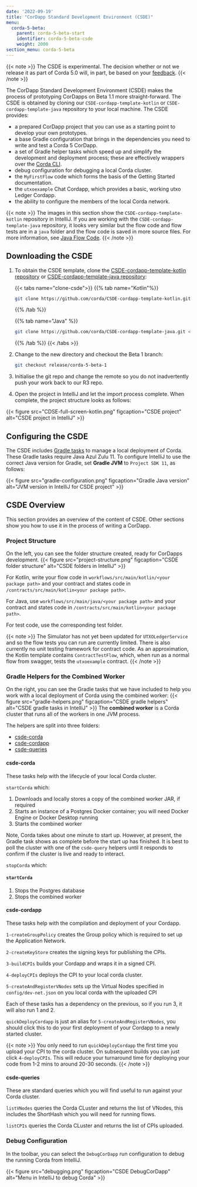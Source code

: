 ```yaml
---
date: '2022-09-19'
title: "CorDapp Standard Development Environment (CSDE)"
menu:
  corda-5-beta:
    parent: corda-5-beta-start
    identifier: corda-5-beta-csde
    weight: 2000
section_menu: corda-5-beta
---
```

{{< note >}}
The CSDE is experimental. The decision whether or not we release it as part of Corda 5.0 will, in part, be based on your [feedback](https://community.r3.com/c/corda-5-developer-preview/41).
{{< /note >}}

The CorDapp Standard Development Environment (CSDE) makes the process of prototyping CorDapps on Beta 1.1 more straight-forward.
The CSDE is obtained by cloning our `CSDE-cordapp-template-kotlin` or `CSDE-cordapp-template-java` repository to your local machine. The CSDE provides:
* a prepared CorDapp project that you can use as a starting point to develop your own prototypes.
* a base Gradle configuration that brings in the dependencies you need to write and test a Corda 5 CorDapp.
* a set of Gradle helper tasks which speed up and simplify the development and deployment process; these are effectively wrappers over the [Corda CLI](../installing-corda-cli.html).
* debug configuration for debugging a local Corda cluster.
* the `MyFirstFlow` code which forms the basis of the Getting Started documentation.
* the `utxoexample` Chat Cordapp, which provides a basic, working utxo Ledger Cordapp.
* the ability to configure the members of the local Corda network.

{{< note >}}
The images in this section show the `CSDE-cordapp-template-kotlin` repository in IntelliJ. If you are working with the `CSDE-cordapp-template-java` repository, it looks very similar but the flow code and flow tests are in a `java` folder and the flow code is saved in more source files. For more information, see [Java Flow Code](../first-flow/code-java.html).
{{< /note >}}

## Downloading the CSDE

1. To obtain the CSDE template, clone the [CSDE-cordapp-template-kotlin repository](https://github.com/corda/CSDE-cordapp-template-kotlin) or [CSDE-cordapp-template-java repository](https://github.com/corda/CSDE-cordapp-template-java):

   {{< tabs name="clone-csde">}}
   {{% tab name="Kotlin"%}}
   ```sh
   git clone https://github.com/corda/CSDE-cordapp-template-kotlin.git <local-folder>
   ```
   {{% /tab %}}

   {{% tab name="Java" %}}
   ```sh
   git clone https://github.com/corda/CSDE-cordapp-template-java.git <local-folder>
   ```
   {{% /tab %}}
   {{< /tabs >}}

2. Change to the new directory and checkout the Beta 1 branch:

   ```sh
   git checkout release/corda-5-beta-1
   ```

3. Initialise the git repo and change the remote so you do not inadvertently push your work back to our R3 repo.

3. Open the project in IntelliJ and let the import process complete.
  When complete, the project structure looks as follows:

  {{< figure src="CDSE-full-screen-kotlin.png" figcaption="CSDE project" alt="CSDE project in IntelliJ" >}}


## Configuring the CSDE

The CSDE includes [Gradle tasks](#gradle-helpers-for-the-combined-worker) to manage a local deployment of Corda. These Gradle tasks require Java Azul Zulu 11. To configure IntelliJ to use the correct Java version for Gradle, set **Gradle JVM** to `Project SDK 11`, as follows:

{{< figure src="gradle-configuration.png" figcaption="Gradle Java version" alt="JVM version in IntelliJ for CSDE project" >}}

## CSDE Overview

This section provides an overview of the content of CSDE. Other sections show you how to use it in the process of writing a CorDapp.

### Project Structure

On the left, you can see the folder structure created, ready for CorDapps development.
{{< figure src="project-structure.png" figcaption="CSDE folder structure" alt="CSDE folders in IntelliJ" >}}

For Kotlin, write your flow code in `workflows/src/main/kotlin/<your package path>` and your contract and states code in `/contracts/src/main/kotlin<your package path>`.

For Java, use `workflows/src/main/java/<your package path>` and your contract and states code in `/contracts/src/main/kotlin<your package path>`.

For test code, use the corresponding test folder.

{{< note >}}
The Simulator has not yet been updated for `UTXOLedgerService` and so the flow tests you can run are currently limited. There is also currently no unit testing framework for contract code.
As an approximation, the Kotlin template contains `ContractTestFlow`, which, when run as a normal flow from swagger, tests the `utxoexample` contract.
{{< /note >}}



### Gradle Helpers for the Combined Worker

On the right, you can see the Gradle tasks that we have included to help you work with a local deployment of Corda using the combined worker:
{{< figure src="gradle-helpers.png" figcaption="CSDE gradle helpers" alt="CSDE gradle tasks in IntelliJ" >}}
The **combined worker** is a Corda cluster that runs all of the workers in one JVM process.


The helpers are split into three folders:
* [csde-corda](#csde-corda)
* [csde-cordapp](#csde-cordapp)
* [csde-queries](#csde-queries)
#### csde-corda

These tasks help with the lifecycle of your local Corda cluster.

`startCorda` which:
1. Downloads and locally stores a copy of the combined worker JAR, if required
2. Starts an instance of a Postgres Docker container; you will need Docker Engine or Docker Desktop running
3. Starts the combined worker

Note, Corda takes about one minute to start up. However, at present, the Gradle task shows as complete before the start up has finished. It is best to poll the cluster with one of the `csde-query` helpers until it responds to confirm if the cluster is live and ready to interact.

`stopCorda` which:

#### `startCorda`
1. Stops the Postgres database
2. Stops the combined worker

#### csde-cordapp

These tasks help with the compilation and deployment of your Cordapp.

`1-createGroupPolicy` creates the Group policy which is required to set up the Application Network.

`2-createKeyStore` creates the signing keys for publishing the CPIs.

`3-buildCPIs` builds your Cordapp and wraps it in a signed CPI.

`4-deployCPIs` deploys the CPI to your local corda cluster.

`5-createAndRegisterVNodes` sets up the Virtual Nodes specified in `config/dev-net.json` on you local corda with the uploaded CPI

Each of these tasks has a dependency on the previous, so if you run 3, it will also run 1 and 2.

`quickDeployCordapp` is just an alias for `5-createAndRegisterVNodes`, you should click this to do your first deployment of your Cordapp to a newly started cluster.

{{< note >}}
You only need to run `quickDeployCordapp` the first time you upload your CPI to the corda cluster. On subsequent builds you can just click `4-deployCPIs`. This will reduce your turnaround time for deploying your code from 1-2 mins to around 20-30 seconds.
{{< /note >}}

#### csde-queries

These are standard queries which you will find useful to run against your Corda cluster.

`listVNodes` queries the Corda CLuster and returns the list of VNodes, this includes the ShortHash which you will need for running flows.

`listCPIs` queries the Corda CLuster and returns the list of CPIs uploaded.



### Debug Configuration
In the toolbar, you can select the `DebugCorDapp` run configuration to debug the running Corda from IntelliJ.

{{< figure src="debugging.png" figcaption="CSDE DebugCorDapp" alt="Menu in IntelliJ to debug Corda" >}}
